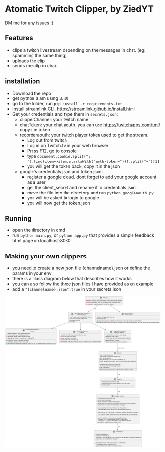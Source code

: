 # Atomatic Twitch Clipper, by ZiedYT
DM me for any issues :)

## Features
- clips a twitch livestream depending on the messages in chat. (eg: spamming the same thing)
- uploads the clip
- sends the clip to chat.

## installation
- Download the repo
- get python (I am using 3.10)
- go to the folder, run `pip install -r requirements.txt`
- install streamlink CLI. https://streamlink.github.io/install.html
- Get your credentials and type them in `secrets.json`:
    - clipperChannel: your twitch name   
    - chatToken: your chat aouth. you can use https://twitchapps.com/tmi/ copy the token
    -  recorderaouth: your twitch player token used to get the stream. 
        - Log out from twitch
        - Log in on Twitch.tv in your web browser
        - Press F12, go to console
        - type `document.cookie.split("; ").find(item=>item.startsWith("auth-token="))?.split("=")[1]`
        - you will get the token back, copy it in the json
    - google's credentials.json and token.json: 
        - register a google cloud. dont forget to add your google account as a user
        - get the client_secret and rename it to credentials.json
        - move the file into the directory and run `python googleaouth.py`
        - you will be asked to login to google
        - you will now get the token.json

## Running
- open the directory in cmd
- run `python main.py`, or `python app.py` that provides a simple feedback html page on localhost:8080
## Making your own clippers
- you need to create a new json file {channelname}.json or define the params in your env
- there is a class diagram below that describes how it works
- you can also follow the three json files I have provided as an example
- add a `"{channelname}.json":true` in your secrets.json

![Class Diagram](diagram.png)